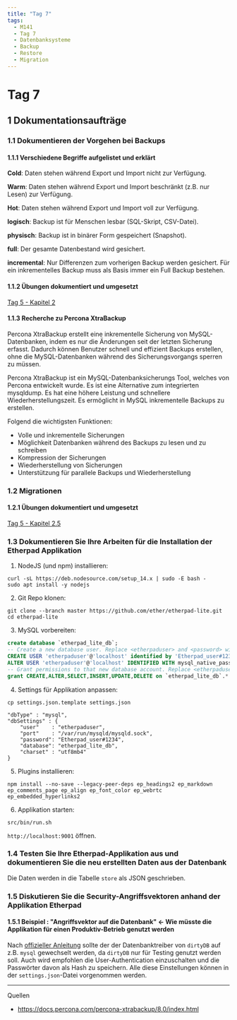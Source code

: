 ```yaml
---
title: "Tag 7"
tags:
  - M141
  - Tag 7
  - Datenbanksysteme
  - Backup
  - Restore
  - Migration
---
```


# Tag 7

## 1 Dokumentationsaufträge

### 1.1 Dokumentieren der Vorgehen bei Backups

#### 1.1.1 Verschiedene Begriffe aufgelistet und erklärt

**Cold**: Daten stehen während Export und Import nicht zur Verfügung.

**Warm**: Daten stehen während Export und Import beschränkt (z.B. nur Lesen) zur Verfügung.

**Hot**: Daten stehen während Export und Import voll zur Verfügung.

**logisch**: Backup ist für Menschen lesbar (SQL-Skript, CSV-Datei).

**physisch**: Backup ist in binärer Form gespeichert (Snapshot).

**full**: Der gesamte Datenbestand wird gesichert.

**incremental**: Nur Differenzen zum vorherigen Backup werden gesichert. Für ein inkrementelles Backup muss als Basis immer ein Full Backup bestehen.

#### 1.1.2 Übungen dokumentiert und umgesetzt

[Tag 5 - Kapitel 2](./tag-0005#2-übungen)

#### 1.1.3 Recherche zu Percona XtraBackup

Percona XtraBackup erstellt eine inkrementelle Sicherung von MySQL-Datenbanken, indem es nur die Änderungen seit der letzten Sicherung erfasst. Dadurch können Benutzer schnell und effizient Backups erstellen, ohne die MySQL-Datenbanken während des Sicherungsvorgangs sperren zu müssen.

Percona XtraBackup ist ein MySQL-Datenbanksicherungs Tool, welches von Percona entwickelt wurde. Es ist eine Alternative zum integrierten mysqldump. Es hat eine höhere Leistung und schnellere Wiederherstellungszeit. Es ermöglicht in MySQL inkrementelle Backups zu erstellen.

Folgend die wichtigsten Funktionen:

- Volle und inkrementelle Sicherungen
- Möglichkeit Datenbanken während des Backups zu lesen und zu schreiben
- Kompression der Sicherungen
- Wiederherstellung von Sicherungen
- Unterstützung für parallele Backups und Wiederherstellung

### 1.2 Migrationen

#### 1.2.1 Übungen dokumentiert und umgesetzt

[Tag 5 - Kapitel 2.5](./tag-0005#25-migration-auf-entfernten-server)

### 1.3 Dokumentieren Sie Ihre Arbeiten für die Installation der Etherpad Applikation

1. NodeJS (und npm) installieren:

```
curl -sL https://deb.nodesource.com/setup_14.x | sudo -E bash -
sudo apt install -y nodejs
```

2. Git Repo klonen:

```
git clone --branch master https://github.com/ether/etherpad-lite.git
cd etherpad-lite
```

3. MySQL vorbereiten:

```sql
create database `etherpad_lite_db`;
-- Create a new database user. Replace <etherpaduser> and <password> with your own values.
CREATE USER 'etherpaduser'@'localhost' identified by 'Etherpad_user#1234';
ALTER USER 'etherpaduser'@'localhost' IDENTIFIED WITH mysql_native_password BY 'Etherpad_user#1234';
-- Grant permissions to that new database account. Replace <etherpaduser> with your own value from above step.
grant CREATE,ALTER,SELECT,INSERT,UPDATE,DELETE on `etherpad_lite_db`.* to 'etherpaduser'@'localhost';
```

4. Settings für Applikation anpassen:

```
cp settings.json.template settings.json
```

```text title="Bearbeiten Sie die Datei settings.json und kommentieren Sie den Block ein (<- Kommentarzeichen wegnehmen)"
"dbType" : "mysql",
"dbSettings" : {
    "user"    : "etherpaduser",
    "port"    : "/var/run/mysqld/mysqld.sock",
    "password": "Etherpad_user#1234",
    "database": "etherpad_lite_db",
    "charset" : "utf8mb4"
}
```

5. Plugins installieren:

```text title="Befehl in Etherpad-Folder ausführen"
npm install --no-save --legacy-peer-deps ep_headings2 ep_markdown ep_comments_page ep_align ep_font_color ep_webrtc ep_embedded_hyperlinks2
```

6. Applikation starten:

```
src/bin/run.sh
```

`http://localhost:9001` öffnen.

### 1.4 Testen Sie Ihre Etherpad-Applikation aus und dokumentieren Sie die neu erstellten Daten aus der Datenbank

Die Daten werden in die Tabelle `store` als JSON geschrieben.

### 1.5 Diskutieren Sie die Security-Angriffsvektoren anhand der Applikation Etherpad

#### 1.5.1 Beispiel : "Angriffsvektor auf die Datenbank" <- Wie müsste die Applikation für einen Produktiv-Betrieb genutzt werden

Nach [offizieller Anleitung](https://github.com/ether/etherpad-lite#tweak-the-settings) sollte der der Datenbanktreiber von `dirtyDB` auf z.B. `mysql` gewechselt werden, da `dirtyDB` nur für Testing genutzt werden soll. Auch wird empfohlen die User-Authentication einzuschalten und die Passwörter davon als Hash zu speichern. Alle diese Einstellungen können in der `settings.json`-Datei vorgenommen werden.

---

Quellen

- https://docs.percona.com/percona-xtrabackup/8.0/index.html
